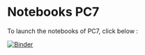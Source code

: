# Notebooks PC7

To launch the notebooks of PC7, click below :

[![Binder](https://mybinder.org/badge_logo.svg)](https://mybinder.org/v2/gh/seriesl/notebooks_pc07/master)
